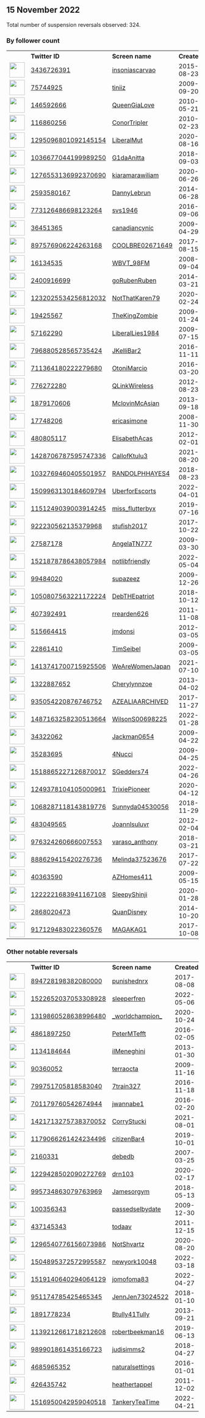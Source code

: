 
## 15 November 2022
Total number of suspension reversals observed: 324.

### By follower count
<table><tr><th></th><th align="left">Twitter ID</th><th align="left">Screen name</th>
<th align="left">Created</th><th align="left">Status</th><th align="left">Suspended</th><th align="left">Followers</th>
<tr><td><a href="https://pbs.twimg.com/profile_images/1342060632636579840/3flMMsXQ_normal.jpg"><img src="https://pbs.twimg.com/profile_images/1342060632636579840/3flMMsXQ_normal.jpg" width="40px" height="40px" align="center"/></a></td><td><a href="https://twitter.com/intent/user?user_id=3436726391">3436726391</a></td><td><a href="https://twitter.com/insoniascarvao">insoniascarvao</a></td><td>2015-08-23</td><td align="center"></td><td></td><td>135548</td></tr>
<tr><td><a href="https://pbs.twimg.com/profile_images/1611257954476621824/fjyJGWV7_normal.jpg"><img src="https://pbs.twimg.com/profile_images/1611257954476621824/fjyJGWV7_normal.jpg" width="40px" height="40px" align="center"/></a></td><td><a href="https://twitter.com/intent/user?user_id=75744925">75744925</a></td><td><a href="https://twitter.com/tiniiz">tiniiz</a></td><td>2009-09-20</td><td align="center"></td><td>2022-11-11</td><td>119125</td></tr>
<tr><td><a href="https://pbs.twimg.com/profile_images/1594186329805537281/B1k198Sl_normal.jpg"><img src="https://pbs.twimg.com/profile_images/1594186329805537281/B1k198Sl_normal.jpg" width="40px" height="40px" align="center"/></a></td><td><a href="https://twitter.com/intent/user?user_id=146592666">146592666</a></td><td><a href="https://twitter.com/QueenGiaLove">QueenGiaLove</a></td><td>2010-05-21</td><td align="center"></td><td>2022-06-05</td><td>23522</td></tr>
<tr><td><a href="https://pbs.twimg.com/profile_images/1618830880461520899/IrGXqBSI_normal.jpg"><img src="https://pbs.twimg.com/profile_images/1618830880461520899/IrGXqBSI_normal.jpg" width="40px" height="40px" align="center"/></a></td><td><a href="https://twitter.com/intent/user?user_id=116860256">116860256</a></td><td><a href="https://twitter.com/ConorTripler">ConorTripler</a></td><td>2010-02-23</td><td align="center"></td><td></td><td>22848</td></tr>
<tr><td><a href="https://pbs.twimg.com/profile_images/1637145654844596224/G1auyF4W_normal.jpg"><img src="https://pbs.twimg.com/profile_images/1637145654844596224/G1auyF4W_normal.jpg" width="40px" height="40px" align="center"/></a></td><td><a href="https://twitter.com/intent/user?user_id=1295096801092145154">1295096801092145154</a></td><td><a href="https://twitter.com/LiberalMut">LiberalMut</a></td><td>2020-08-16</td><td align="center"></td><td>2022-10-28</td><td>20704</td></tr>
<tr><td><a href="https://pbs.twimg.com/profile_images/1634231492418125830/ocjFPdUr_normal.jpg"><img src="https://pbs.twimg.com/profile_images/1634231492418125830/ocjFPdUr_normal.jpg" width="40px" height="40px" align="center"/></a></td><td><a href="https://twitter.com/intent/user?user_id=1036677044199989250">1036677044199989250</a></td><td><a href="https://twitter.com/G1daAnitta">G1daAnitta</a></td><td>2018-09-03</td><td align="center"></td><td></td><td>14034</td></tr>
<tr><td><a href="https://pbs.twimg.com/profile_images/1357465307271606278/MnXjgtke_normal.jpg"><img src="https://pbs.twimg.com/profile_images/1357465307271606278/MnXjgtke_normal.jpg" width="40px" height="40px" align="center"/></a></td><td><a href="https://twitter.com/intent/user?user_id=1276553136992370690">1276553136992370690</a></td><td><a href="https://twitter.com/kiaramarawiliam">kiaramarawiliam</a></td><td>2020-06-26</td><td align="center">🚫</td><td>2022-10-29</td><td>13976</td></tr>
<tr><td><a href="https://pbs.twimg.com/profile_images/789590503415226368/Dx8wCmL__normal.jpg"><img src="https://pbs.twimg.com/profile_images/789590503415226368/Dx8wCmL__normal.jpg" width="40px" height="40px" align="center"/></a></td><td><a href="https://twitter.com/intent/user?user_id=2593580167">2593580167</a></td><td><a href="https://twitter.com/DannyLebrun">DannyLebrun</a></td><td>2014-06-28</td><td align="center"></td><td></td><td>13403</td></tr>
<tr><td><a href="https://pbs.twimg.com/profile_images/1573707852111400961/0ujYGxn7_normal.jpg"><img src="https://pbs.twimg.com/profile_images/1573707852111400961/0ujYGxn7_normal.jpg" width="40px" height="40px" align="center"/></a></td><td><a href="https://twitter.com/intent/user?user_id=773126486698123264">773126486698123264</a></td><td><a href="https://twitter.com/svs1946">svs1946</a></td><td>2016-09-06</td><td align="center"></td><td>2022-10-02</td><td>11583</td></tr>
<tr><td><a href="https://pbs.twimg.com/profile_images/1616103606234619906/GFgowqoY_normal.jpg"><img src="https://pbs.twimg.com/profile_images/1616103606234619906/GFgowqoY_normal.jpg" width="40px" height="40px" align="center"/></a></td><td><a href="https://twitter.com/intent/user?user_id=36451365">36451365</a></td><td><a href="https://twitter.com/canadiancynic">canadiancynic</a></td><td>2009-04-29</td><td align="center"></td><td></td><td>11390</td></tr>
<tr><td><a href="https://pbs.twimg.com/profile_images/904086904597032961/Z2dFSAJC_normal.jpg"><img src="https://pbs.twimg.com/profile_images/904086904597032961/Z2dFSAJC_normal.jpg" width="40px" height="40px" align="center"/></a></td><td><a href="https://twitter.com/intent/user?user_id=897576906224263168">897576906224263168</a></td><td><a href="https://twitter.com/COOLBRE02671649">COOLBRE02671649</a></td><td>2017-08-15</td><td align="center"></td><td>2022-09-16</td><td>9937</td></tr>
<tr><td><a href="https://pbs.twimg.com/profile_images/1613924120399314945/5G1qJWKI_normal.jpg"><img src="https://pbs.twimg.com/profile_images/1613924120399314945/5G1qJWKI_normal.jpg" width="40px" height="40px" align="center"/></a></td><td><a href="https://twitter.com/intent/user?user_id=16134535">16134535</a></td><td><a href="https://twitter.com/WBVT_98FM">WBVT_98FM</a></td><td>2008-09-04</td><td align="center"></td><td></td><td>8238</td></tr>
<tr><td><a href="https://pbs.twimg.com/profile_images/1612282068146454529/IPVswTOS_normal.jpg"><img src="https://pbs.twimg.com/profile_images/1612282068146454529/IPVswTOS_normal.jpg" width="40px" height="40px" align="center"/></a></td><td><a href="https://twitter.com/intent/user?user_id=2400916699">2400916699</a></td><td><a href="https://twitter.com/goRubenRuben">goRubenRuben</a></td><td>2014-03-21</td><td align="center"></td><td>2022-09-29</td><td>8206</td></tr>
<tr><td><a href="https://pbs.twimg.com/profile_images/1347538844946726912/Tav1V9Rc_normal.jpg"><img src="https://pbs.twimg.com/profile_images/1347538844946726912/Tav1V9Rc_normal.jpg" width="40px" height="40px" align="center"/></a></td><td><a href="https://twitter.com/intent/user?user_id=1232025534256812032">1232025534256812032</a></td><td><a href="https://twitter.com/NotThatKaren79">NotThatKaren79</a></td><td>2020-02-24</td><td align="center"></td><td>2022-10-29</td><td>7602</td></tr>
<tr><td><a href="https://pbs.twimg.com/profile_images/1612632405608730626/7DRh5yKw_normal.jpg"><img src="https://pbs.twimg.com/profile_images/1612632405608730626/7DRh5yKw_normal.jpg" width="40px" height="40px" align="center"/></a></td><td><a href="https://twitter.com/intent/user?user_id=19425567">19425567</a></td><td><a href="https://twitter.com/TheKingZombie">TheKingZombie</a></td><td>2009-01-24</td><td align="center"></td><td></td><td>7371</td></tr>
<tr><td><a href="https://pbs.twimg.com/profile_images/1271123082787328003/NhcS6LNY_normal.jpg"><img src="https://pbs.twimg.com/profile_images/1271123082787328003/NhcS6LNY_normal.jpg" width="40px" height="40px" align="center"/></a></td><td><a href="https://twitter.com/intent/user?user_id=57162290">57162290</a></td><td><a href="https://twitter.com/LiberalLies1984">LiberalLies1984</a></td><td>2009-07-15</td><td align="center"></td><td></td><td>6071</td></tr>
<tr><td><a href="https://pbs.twimg.com/profile_images/1618695965539442696/xAHT9lmN_normal.jpg"><img src="https://pbs.twimg.com/profile_images/1618695965539442696/xAHT9lmN_normal.jpg" width="40px" height="40px" align="center"/></a></td><td><a href="https://twitter.com/intent/user?user_id=796880528565735424">796880528565735424</a></td><td><a href="https://twitter.com/JKelliBar2">JKelliBar2</a></td><td>2016-11-11</td><td align="center"></td><td>2022-10-29</td><td>5377</td></tr>
<tr><td><a href="https://pbs.twimg.com/profile_images/1434185732600573955/7vzZl_ze_normal.jpg"><img src="https://pbs.twimg.com/profile_images/1434185732600573955/7vzZl_ze_normal.jpg" width="40px" height="40px" align="center"/></a></td><td><a href="https://twitter.com/intent/user?user_id=711364180222279680">711364180222279680</a></td><td><a href="https://twitter.com/OtoniMarcio">OtoniMarcio</a></td><td>2016-03-20</td><td align="center">👋</td><td>2022-09-10</td><td>4747</td></tr>
<tr><td><a href="https://pbs.twimg.com/profile_images/1220374002155368454/yiGe2cBP_normal.jpg"><img src="https://pbs.twimg.com/profile_images/1220374002155368454/yiGe2cBP_normal.jpg" width="40px" height="40px" align="center"/></a></td><td><a href="https://twitter.com/intent/user?user_id=776272280">776272280</a></td><td><a href="https://twitter.com/QLinkWireless">QLinkWireless</a></td><td>2012-08-23</td><td align="center"></td><td>2022-10-01</td><td>4305</td></tr>
<tr><td><a href="https://pbs.twimg.com/profile_images/927026801314074624/w66qE8EL_normal.jpg"><img src="https://pbs.twimg.com/profile_images/927026801314074624/w66qE8EL_normal.jpg" width="40px" height="40px" align="center"/></a></td><td><a href="https://twitter.com/intent/user?user_id=1879170606">1879170606</a></td><td><a href="https://twitter.com/MclovinMcAsian">MclovinMcAsian</a></td><td>2013-09-18</td><td align="center"></td><td>2022-10-29</td><td>4136</td></tr>
<tr><td><a href="https://pbs.twimg.com/profile_images/1617226070784380928/UYEY8OAp_normal.jpg"><img src="https://pbs.twimg.com/profile_images/1617226070784380928/UYEY8OAp_normal.jpg" width="40px" height="40px" align="center"/></a></td><td><a href="https://twitter.com/intent/user?user_id=17748206">17748206</a></td><td><a href="https://twitter.com/ericasimone">ericasimone</a></td><td>2008-11-30</td><td align="center"></td><td>2022-11-02</td><td>3618</td></tr>
<tr><td><a href="https://pbs.twimg.com/profile_images/1874568079/image_normal.jpg"><img src="https://pbs.twimg.com/profile_images/1874568079/image_normal.jpg" width="40px" height="40px" align="center"/></a></td><td><a href="https://twitter.com/intent/user?user_id=480805117">480805117</a></td><td><a href="https://twitter.com/ElisabethAcas">ElisabethAcas</a></td><td>2012-02-01</td><td align="center"></td><td>2022-08-07</td><td>3531</td></tr>
<tr><td><a href="https://pbs.twimg.com/profile_images/1431768833388384262/ZCDqMzqC_normal.jpg"><img src="https://pbs.twimg.com/profile_images/1431768833388384262/ZCDqMzqC_normal.jpg" width="40px" height="40px" align="center"/></a></td><td><a href="https://twitter.com/intent/user?user_id=1428706787595747336">1428706787595747336</a></td><td><a href="https://twitter.com/CallofKtulu3">CallofKtulu3</a></td><td>2021-08-20</td><td align="center"></td><td>2022-10-29</td><td>3117</td></tr>
<tr><td><a href="https://pbs.twimg.com/profile_images/1295036091150618626/MSt31noi_normal.jpg"><img src="https://pbs.twimg.com/profile_images/1295036091150618626/MSt31noi_normal.jpg" width="40px" height="40px" align="center"/></a></td><td><a href="https://twitter.com/intent/user?user_id=1032769460405501957">1032769460405501957</a></td><td><a href="https://twitter.com/RANDOLPHHAYES4">RANDOLPHHAYES4</a></td><td>2018-08-23</td><td align="center"></td><td>2022-10-29</td><td>2958</td></tr>
<tr><td><a href="https://pbs.twimg.com/profile_images/1592231965545168899/XO12F3rI_normal.jpg"><img src="https://pbs.twimg.com/profile_images/1592231965545168899/XO12F3rI_normal.jpg" width="40px" height="40px" align="center"/></a></td><td><a href="https://twitter.com/intent/user?user_id=1509963130184609794">1509963130184609794</a></td><td><a href="https://twitter.com/UberforEscorts">UberforEscorts</a></td><td>2022-04-01</td><td align="center"></td><td>2022-11-07</td><td>2941</td></tr>
<tr><td><a href="https://pbs.twimg.com/profile_images/1635060007845740545/Z2WEGeiz_normal.jpg"><img src="https://pbs.twimg.com/profile_images/1635060007845740545/Z2WEGeiz_normal.jpg" width="40px" height="40px" align="center"/></a></td><td><a href="https://twitter.com/intent/user?user_id=1151249039003914245">1151249039003914245</a></td><td><a href="https://twitter.com/miss_flutterbyx">miss_flutterbyx</a></td><td>2019-07-16</td><td align="center"></td><td>2022-10-19</td><td>2861</td></tr>
<tr><td><a href="https://pbs.twimg.com/profile_images/922248057122643970/8mUlF1LA_normal.jpg"><img src="https://pbs.twimg.com/profile_images/922248057122643970/8mUlF1LA_normal.jpg" width="40px" height="40px" align="center"/></a></td><td><a href="https://twitter.com/intent/user?user_id=922230562135379968">922230562135379968</a></td><td><a href="https://twitter.com/stufish2017">stufish2017</a></td><td>2017-10-22</td><td align="center"></td><td>2022-10-29</td><td>2846</td></tr>
<tr><td><a href="https://pbs.twimg.com/profile_images/1198107091057156096/SusK4Gjy_normal.jpg"><img src="https://pbs.twimg.com/profile_images/1198107091057156096/SusK4Gjy_normal.jpg" width="40px" height="40px" align="center"/></a></td><td><a href="https://twitter.com/intent/user?user_id=27587178">27587178</a></td><td><a href="https://twitter.com/AngelaTN777">AngelaTN777</a></td><td>2009-03-30</td><td align="center"></td><td>2022-10-29</td><td>2758</td></tr>
<tr><td><a href="https://pbs.twimg.com/profile_images/1521879008090234883/Ai7zRup4_normal.jpg"><img src="https://pbs.twimg.com/profile_images/1521879008090234883/Ai7zRup4_normal.jpg" width="40px" height="40px" align="center"/></a></td><td><a href="https://twitter.com/intent/user?user_id=1521878786438057984">1521878786438057984</a></td><td><a href="https://twitter.com/notlibfriendly">notlibfriendly</a></td><td>2022-05-04</td><td align="center"></td><td>2022-10-20</td><td>2749</td></tr>
<tr><td><a href="https://pbs.twimg.com/profile_images/1610991968359702530/QOPndGe7_normal.jpg"><img src="https://pbs.twimg.com/profile_images/1610991968359702530/QOPndGe7_normal.jpg" width="40px" height="40px" align="center"/></a></td><td><a href="https://twitter.com/intent/user?user_id=99484020">99484020</a></td><td><a href="https://twitter.com/supazeez">supazeez</a></td><td>2009-12-26</td><td align="center"></td><td></td><td>2659</td></tr>
<tr><td><a href="https://pbs.twimg.com/profile_images/1284580551530250242/dzeAFjsx_normal.jpg"><img src="https://pbs.twimg.com/profile_images/1284580551530250242/dzeAFjsx_normal.jpg" width="40px" height="40px" align="center"/></a></td><td><a href="https://twitter.com/intent/user?user_id=1050807563221172224">1050807563221172224</a></td><td><a href="https://twitter.com/DebTHEpatriot">DebTHEpatriot</a></td><td>2018-10-12</td><td align="center"></td><td>2022-10-29</td><td>2593</td></tr>
<tr><td><a href="https://pbs.twimg.com/profile_images/1472960638787854341/LmqW2MMp_normal.jpg"><img src="https://pbs.twimg.com/profile_images/1472960638787854341/LmqW2MMp_normal.jpg" width="40px" height="40px" align="center"/></a></td><td><a href="https://twitter.com/intent/user?user_id=407392491">407392491</a></td><td><a href="https://twitter.com/rrearden626">rrearden626</a></td><td>2011-11-08</td><td align="center"></td><td>2022-10-28</td><td>2580</td></tr>
<tr><td><a href="https://pbs.twimg.com/profile_images/941485665627275264/GkpONvRf_normal.jpg"><img src="https://pbs.twimg.com/profile_images/941485665627275264/GkpONvRf_normal.jpg" width="40px" height="40px" align="center"/></a></td><td><a href="https://twitter.com/intent/user?user_id=515664415">515664415</a></td><td><a href="https://twitter.com/jmdonsi">jmdonsi</a></td><td>2012-03-05</td><td align="center"></td><td></td><td>2487</td></tr>
<tr><td><a href="https://pbs.twimg.com/profile_images/2785316200/a09064e24690ed139a0f7501ecdd04bb_normal.png"><img src="https://pbs.twimg.com/profile_images/2785316200/a09064e24690ed139a0f7501ecdd04bb_normal.png" width="40px" height="40px" align="center"/></a></td><td><a href="https://twitter.com/intent/user?user_id=22861410">22861410</a></td><td><a href="https://twitter.com/TimSeibel">TimSeibel</a></td><td>2009-03-05</td><td align="center"></td><td></td><td>2413</td></tr>
<tr><td><a href="https://pbs.twimg.com/profile_images/1502376951549693953/2RjEfHLD_normal.jpg"><img src="https://pbs.twimg.com/profile_images/1502376951549693953/2RjEfHLD_normal.jpg" width="40px" height="40px" align="center"/></a></td><td><a href="https://twitter.com/intent/user?user_id=1413741700715925506">1413741700715925506</a></td><td><a href="https://twitter.com/WeAreWomenJapan">WeAreWomenJapan</a></td><td>2021-07-10</td><td align="center"></td><td>2022-11-07</td><td>2408</td></tr>
<tr><td><a href="https://pbs.twimg.com/profile_images/1243624603102167040/NWoxPVyA_normal.jpg"><img src="https://pbs.twimg.com/profile_images/1243624603102167040/NWoxPVyA_normal.jpg" width="40px" height="40px" align="center"/></a></td><td><a href="https://twitter.com/intent/user?user_id=1322887652">1322887652</a></td><td><a href="https://twitter.com/Cherylynnzoe">Cherylynnzoe</a></td><td>2013-04-02</td><td align="center"></td><td>2022-10-29</td><td>2405</td></tr>
<tr><td><a href="https://pbs.twimg.com/profile_images/1609758738256220160/DC-VpKir_normal.jpg"><img src="https://pbs.twimg.com/profile_images/1609758738256220160/DC-VpKir_normal.jpg" width="40px" height="40px" align="center"/></a></td><td><a href="https://twitter.com/intent/user?user_id=935054220876746752">935054220876746752</a></td><td><a href="https://twitter.com/AZEALIAARCHIVED">AZEALIAARCHIVED</a></td><td>2017-11-27</td><td align="center"></td><td></td><td>2399</td></tr>
<tr><td><a href="https://pbs.twimg.com/profile_images/1618354401520795650/2XA1Xpjz_normal.jpg"><img src="https://pbs.twimg.com/profile_images/1618354401520795650/2XA1Xpjz_normal.jpg" width="40px" height="40px" align="center"/></a></td><td><a href="https://twitter.com/intent/user?user_id=1487163258230513664">1487163258230513664</a></td><td><a href="https://twitter.com/WilsonS00698225">WilsonS00698225</a></td><td>2022-01-28</td><td align="center"></td><td>2022-09-08</td><td>2396</td></tr>
<tr><td><a href="https://pbs.twimg.com/profile_images/982567128443375616/1vjCAVmI_normal.jpg"><img src="https://pbs.twimg.com/profile_images/982567128443375616/1vjCAVmI_normal.jpg" width="40px" height="40px" align="center"/></a></td><td><a href="https://twitter.com/intent/user?user_id=34322062">34322062</a></td><td><a href="https://twitter.com/Jackman0654">Jackman0654</a></td><td>2009-04-22</td><td align="center"></td><td>2022-10-29</td><td>2378</td></tr>
<tr><td><a href="https://pbs.twimg.com/profile_images/1552470580833751045/u_fXDAcx_normal.jpg"><img src="https://pbs.twimg.com/profile_images/1552470580833751045/u_fXDAcx_normal.jpg" width="40px" height="40px" align="center"/></a></td><td><a href="https://twitter.com/intent/user?user_id=35283695">35283695</a></td><td><a href="https://twitter.com/4Nucci">4Nucci</a></td><td>2009-04-25</td><td align="center">🔒</td><td></td><td>2277</td></tr>
<tr><td><a href="https://abs.twimg.com/sticky/default_profile_images/default_profile_normal.png"><img src="https://abs.twimg.com/sticky/default_profile_images/default_profile_normal.png" width="40px" height="40px" align="center"/></a></td><td><a href="https://twitter.com/intent/user?user_id=1518865227126870017">1518865227126870017</a></td><td><a href="https://twitter.com/SGedders74">SGedders74</a></td><td>2022-04-26</td><td align="center"></td><td>2022-08-24</td><td>2237</td></tr>
<tr><td><a href="https://pbs.twimg.com/profile_images/1306997905757073408/b7C8JJx8_normal.jpg"><img src="https://pbs.twimg.com/profile_images/1306997905757073408/b7C8JJx8_normal.jpg" width="40px" height="40px" align="center"/></a></td><td><a href="https://twitter.com/intent/user?user_id=1249378104105000961">1249378104105000961</a></td><td><a href="https://twitter.com/TrixiePioneer">TrixiePioneer</a></td><td>2020-04-12</td><td align="center"></td><td>2022-10-29</td><td>2220</td></tr>
<tr><td><a href="https://pbs.twimg.com/profile_images/1115082150448128005/q-HsuS8E_normal.jpg"><img src="https://pbs.twimg.com/profile_images/1115082150448128005/q-HsuS8E_normal.jpg" width="40px" height="40px" align="center"/></a></td><td><a href="https://twitter.com/intent/user?user_id=1068287118143819776">1068287118143819776</a></td><td><a href="https://twitter.com/Sunnyda04530056">Sunnyda04530056</a></td><td>2018-11-29</td><td align="center"></td><td>2022-10-29</td><td>2176</td></tr>
<tr><td><a href="https://pbs.twimg.com/profile_images/378800000467269360/8882cb01016a54cf20b1ec2dafc46739_normal.jpeg"><img src="https://pbs.twimg.com/profile_images/378800000467269360/8882cb01016a54cf20b1ec2dafc46739_normal.jpeg" width="40px" height="40px" align="center"/></a></td><td><a href="https://twitter.com/intent/user?user_id=483049565">483049565</a></td><td><a href="https://twitter.com/Joannlsuluvr">Joannlsuluvr</a></td><td>2012-02-04</td><td align="center"></td><td>2022-10-28</td><td>2141</td></tr>
<tr><td><a href="https://pbs.twimg.com/profile_images/1235979348949245952/NuVv3GB4_normal.jpg"><img src="https://pbs.twimg.com/profile_images/1235979348949245952/NuVv3GB4_normal.jpg" width="40px" height="40px" align="center"/></a></td><td><a href="https://twitter.com/intent/user?user_id=976324260666007553">976324260666007553</a></td><td><a href="https://twitter.com/varaso_anthony">varaso_anthony</a></td><td>2018-03-21</td><td align="center"></td><td>2022-10-29</td><td>2141</td></tr>
<tr><td><a href="https://pbs.twimg.com/profile_images/1441656878472196100/bbp3DI9I_normal.jpg"><img src="https://pbs.twimg.com/profile_images/1441656878472196100/bbp3DI9I_normal.jpg" width="40px" height="40px" align="center"/></a></td><td><a href="https://twitter.com/intent/user?user_id=888629415420276736">888629415420276736</a></td><td><a href="https://twitter.com/Melinda37523676">Melinda37523676</a></td><td>2017-07-22</td><td align="center"></td><td>2022-10-29</td><td>2137</td></tr>
<tr><td><a href="https://pbs.twimg.com/profile_images/1595619566121586691/0u5TlPbo_normal.jpg"><img src="https://pbs.twimg.com/profile_images/1595619566121586691/0u5TlPbo_normal.jpg" width="40px" height="40px" align="center"/></a></td><td><a href="https://twitter.com/intent/user?user_id=40363590">40363590</a></td><td><a href="https://twitter.com/AZHomes411">AZHomes411</a></td><td>2009-05-15</td><td align="center"></td><td></td><td>2105</td></tr>
<tr><td><a href="https://pbs.twimg.com/profile_images/1377795138932596739/OmkpS8et_normal.jpg"><img src="https://pbs.twimg.com/profile_images/1377795138932596739/OmkpS8et_normal.jpg" width="40px" height="40px" align="center"/></a></td><td><a href="https://twitter.com/intent/user?user_id=1222221683941167108">1222221683941167108</a></td><td><a href="https://twitter.com/SleepyShinji">SleepyShinji</a></td><td>2020-01-28</td><td align="center"></td><td></td><td>2057</td></tr>
<tr><td><a href="https://pbs.twimg.com/profile_images/1360315633691332608/WTfA-U7P_normal.jpg"><img src="https://pbs.twimg.com/profile_images/1360315633691332608/WTfA-U7P_normal.jpg" width="40px" height="40px" align="center"/></a></td><td><a href="https://twitter.com/intent/user?user_id=2868020473">2868020473</a></td><td><a href="https://twitter.com/QuanDisney">QuanDisney</a></td><td>2014-10-20</td><td align="center"></td><td></td><td>2008</td></tr>
<tr><td><a href="https://pbs.twimg.com/profile_images/917237928786407424/su_e-5DW_normal.jpg"><img src="https://pbs.twimg.com/profile_images/917237928786407424/su_e-5DW_normal.jpg" width="40px" height="40px" align="center"/></a></td><td><a href="https://twitter.com/intent/user?user_id=917129483022360576">917129483022360576</a></td><td><a href="https://twitter.com/MAGAKAG1">MAGAKAG1</a></td><td>2017-10-08</td><td align="center"></td><td></td><td>1997</td></tr>
</table>

### Other notable reversals
<table><tr><th></th><th align="left">Twitter ID</th><th align="left">Screen name</th>
<th align="left">Created</th><th align="left">Status</th><th align="left">Suspended</th><th align="left">Followers</th>
<tr><td><a href="https://pbs.twimg.com/profile_images/1615015085998587911/h0Ivg7Fa_normal.jpg"><img src="https://pbs.twimg.com/profile_images/1615015085998587911/h0Ivg7Fa_normal.jpg" width="40px" height="40px" align="center"/></a></td><td><a href="https://twitter.com/intent/user?user_id=894728198382080000">894728198382080000</a></td><td><a href="https://twitter.com/punishednrx">punishednrx</a></td><td>2017-08-08</td><td align="center"></td><td>2022-11-02</td><td>1213</td></tr>
<tr><td><a href="https://pbs.twimg.com/profile_images/1609917596609945603/GTuVCP4o_normal.jpg"><img src="https://pbs.twimg.com/profile_images/1609917596609945603/GTuVCP4o_normal.jpg" width="40px" height="40px" align="center"/></a></td><td><a href="https://twitter.com/intent/user?user_id=1522652037053308928">1522652037053308928</a></td><td><a href="https://twitter.com/sleeperfren">sleeperfren</a></td><td>2022-05-06</td><td align="center"></td><td>2022-10-03</td><td>115</td></tr>
<tr><td><a href="https://pbs.twimg.com/profile_images/1434302322251862018/IR27Ebq7_normal.jpg"><img src="https://pbs.twimg.com/profile_images/1434302322251862018/IR27Ebq7_normal.jpg" width="40px" height="40px" align="center"/></a></td><td><a href="https://twitter.com/intent/user?user_id=1319860528638996480">1319860528638996480</a></td><td><a href="https://twitter.com/_worldchampion_">_worldchampion_</a></td><td>2020-10-24</td><td align="center"></td><td>2022-10-29</td><td>469</td></tr>
<tr><td><a href="https://pbs.twimg.com/profile_images/1598763855206809606/X2gnOcSj_normal.jpg"><img src="https://pbs.twimg.com/profile_images/1598763855206809606/X2gnOcSj_normal.jpg" width="40px" height="40px" align="center"/></a></td><td><a href="https://twitter.com/intent/user?user_id=4861897250">4861897250</a></td><td><a href="https://twitter.com/PeterMTefft">PeterMTefft</a></td><td>2016-02-05</td><td align="center">🚫</td><td></td><td>1846</td></tr>
<tr><td><a href="https://pbs.twimg.com/profile_images/3183985070/4cd96bf56ef3f0ff4ce5670e98d22ef8_normal.jpeg"><img src="https://pbs.twimg.com/profile_images/3183985070/4cd96bf56ef3f0ff4ce5670e98d22ef8_normal.jpeg" width="40px" height="40px" align="center"/></a></td><td><a href="https://twitter.com/intent/user?user_id=1134184644">1134184644</a></td><td><a href="https://twitter.com/ilMeneghini">ilMeneghini</a></td><td>2013-01-30</td><td align="center"></td><td>2022-07-07</td><td>168</td></tr>
<tr><td><a href="https://pbs.twimg.com/profile_images/1520294454648782848/NJ8Kc2Zb_normal.jpg"><img src="https://pbs.twimg.com/profile_images/1520294454648782848/NJ8Kc2Zb_normal.jpg" width="40px" height="40px" align="center"/></a></td><td><a href="https://twitter.com/intent/user?user_id=90360052">90360052</a></td><td><a href="https://twitter.com/terraocta">terraocta</a></td><td>2009-11-16</td><td align="center"></td><td>2022-11-08</td><td>660</td></tr>
<tr><td><a href="https://pbs.twimg.com/profile_images/1614805224341782528/qtOwFC1B_normal.jpg"><img src="https://pbs.twimg.com/profile_images/1614805224341782528/qtOwFC1B_normal.jpg" width="40px" height="40px" align="center"/></a></td><td><a href="https://twitter.com/intent/user?user_id=799751705818583040">799751705818583040</a></td><td><a href="https://twitter.com/7train327">7train327</a></td><td>2016-11-18</td><td align="center"></td><td></td><td>1097</td></tr>
<tr><td><a href="https://pbs.twimg.com/profile_images/1327516012187693057/xsFR-EyC_normal.jpg"><img src="https://pbs.twimg.com/profile_images/1327516012187693057/xsFR-EyC_normal.jpg" width="40px" height="40px" align="center"/></a></td><td><a href="https://twitter.com/intent/user?user_id=701179760542674944">701179760542674944</a></td><td><a href="https://twitter.com/jwannabe1">jwannabe1</a></td><td>2016-02-20</td><td align="center">🔒</td><td>2022-10-29</td><td>901</td></tr>
<tr><td><a href="https://pbs.twimg.com/profile_images/1610120965769539586/EiwzPbC2_normal.jpg"><img src="https://pbs.twimg.com/profile_images/1610120965769539586/EiwzPbC2_normal.jpg" width="40px" height="40px" align="center"/></a></td><td><a href="https://twitter.com/intent/user?user_id=1421713275738370052">1421713275738370052</a></td><td><a href="https://twitter.com/CorryStucki">CorryStucki</a></td><td>2021-08-01</td><td align="center">🚫</td><td>2022-10-29</td><td>903</td></tr>
<tr><td><a href="https://pbs.twimg.com/profile_images/1616147983996780544/Xe6Kr47z_normal.jpg"><img src="https://pbs.twimg.com/profile_images/1616147983996780544/Xe6Kr47z_normal.jpg" width="40px" height="40px" align="center"/></a></td><td><a href="https://twitter.com/intent/user?user_id=1179066261424234496">1179066261424234496</a></td><td><a href="https://twitter.com/citizenBar4">citizenBar4</a></td><td>2019-10-01</td><td align="center"></td><td>2022-04-28</td><td>1839</td></tr>
<tr><td><a href="https://pbs.twimg.com/profile_images/907800516557598720/Ulo58Ezs_normal.png"><img src="https://pbs.twimg.com/profile_images/907800516557598720/Ulo58Ezs_normal.png" width="40px" height="40px" align="center"/></a></td><td><a href="https://twitter.com/intent/user?user_id=2160331">2160331</a></td><td><a href="https://twitter.com/debedb">debedb</a></td><td>2007-03-25</td><td align="center"></td><td>2022-03-30</td><td>601</td></tr>
<tr><td><a href="https://pbs.twimg.com/profile_images/1229428919402553344/gBiQF1Z__normal.jpg"><img src="https://pbs.twimg.com/profile_images/1229428919402553344/gBiQF1Z__normal.jpg" width="40px" height="40px" align="center"/></a></td><td><a href="https://twitter.com/intent/user?user_id=1229428502090272769">1229428502090272769</a></td><td><a href="https://twitter.com/drn103">drn103</a></td><td>2020-02-17</td><td align="center"></td><td>2022-10-26</td><td>459</td></tr>
<tr><td><a href="https://pbs.twimg.com/profile_images/1546173023866294274/kcckRI_P_normal.jpg"><img src="https://pbs.twimg.com/profile_images/1546173023866294274/kcckRI_P_normal.jpg" width="40px" height="40px" align="center"/></a></td><td><a href="https://twitter.com/intent/user?user_id=995734863079763969">995734863079763969</a></td><td><a href="https://twitter.com/Jamesorgym">Jamesorgym</a></td><td>2018-05-13</td><td align="center"></td><td>2022-10-29</td><td>1578</td></tr>
<tr><td><a href="https://pbs.twimg.com/profile_images/1282531209462059009/lph5UtVC_normal.jpg"><img src="https://pbs.twimg.com/profile_images/1282531209462059009/lph5UtVC_normal.jpg" width="40px" height="40px" align="center"/></a></td><td><a href="https://twitter.com/intent/user?user_id=100356343">100356343</a></td><td><a href="https://twitter.com/passedselbydate">passedselbydate</a></td><td>2009-12-30</td><td align="center"></td><td>2022-10-29</td><td>465</td></tr>
<tr><td><a href="https://pbs.twimg.com/profile_images/1616914798759010304/mGtpCEIJ_normal.jpg"><img src="https://pbs.twimg.com/profile_images/1616914798759010304/mGtpCEIJ_normal.jpg" width="40px" height="40px" align="center"/></a></td><td><a href="https://twitter.com/intent/user?user_id=437145343">437145343</a></td><td><a href="https://twitter.com/todaav">todaav</a></td><td>2011-12-15</td><td align="center"></td><td></td><td>1005</td></tr>
<tr><td><a href="https://pbs.twimg.com/profile_images/1593740767717195776/3XMXhMcJ_normal.jpg"><img src="https://pbs.twimg.com/profile_images/1593740767717195776/3XMXhMcJ_normal.jpg" width="40px" height="40px" align="center"/></a></td><td><a href="https://twitter.com/intent/user?user_id=1296540776156073986">1296540776156073986</a></td><td><a href="https://twitter.com/NotShvartz">NotShvartz</a></td><td>2020-08-20</td><td align="center">🚫</td><td>2022-10-29</td><td>184</td></tr>
<tr><td><a href="https://pbs.twimg.com/profile_images/1511437387414441987/_Qq8YBaB_normal.jpg"><img src="https://pbs.twimg.com/profile_images/1511437387414441987/_Qq8YBaB_normal.jpg" width="40px" height="40px" align="center"/></a></td><td><a href="https://twitter.com/intent/user?user_id=1504895372572995587">1504895372572995587</a></td><td><a href="https://twitter.com/newyork10048">newyork10048</a></td><td>2022-03-18</td><td align="center"></td><td>2022-10-28</td><td>343</td></tr>
<tr><td><a href="https://pbs.twimg.com/profile_images/1519141035812835328/6RiM3RBA_normal.jpg"><img src="https://pbs.twimg.com/profile_images/1519141035812835328/6RiM3RBA_normal.jpg" width="40px" height="40px" align="center"/></a></td><td><a href="https://twitter.com/intent/user?user_id=1519140640294064129">1519140640294064129</a></td><td><a href="https://twitter.com/jomofoma83">jomofoma83</a></td><td>2022-04-27</td><td align="center"></td><td>2022-10-19</td><td>100</td></tr>
<tr><td><a href="https://pbs.twimg.com/profile_images/1156473659369971712/TSvGtEOd_normal.jpg"><img src="https://pbs.twimg.com/profile_images/1156473659369971712/TSvGtEOd_normal.jpg" width="40px" height="40px" align="center"/></a></td><td><a href="https://twitter.com/intent/user?user_id=951174785425465345">951174785425465345</a></td><td><a href="https://twitter.com/JennJen73024522">JennJen73024522</a></td><td>2018-01-10</td><td align="center"></td><td>2022-10-29</td><td>1102</td></tr>
<tr><td><a href="https://pbs.twimg.com/profile_images/1122529182439878658/wkdLENBU_normal.jpg"><img src="https://pbs.twimg.com/profile_images/1122529182439878658/wkdLENBU_normal.jpg" width="40px" height="40px" align="center"/></a></td><td><a href="https://twitter.com/intent/user?user_id=1891778234">1891778234</a></td><td><a href="https://twitter.com/Btully41Tully">Btully41Tully</a></td><td>2013-09-21</td><td align="center"></td><td></td><td>1964</td></tr>
<tr><td><a href="https://pbs.twimg.com/profile_images/1241720272358707200/Emc2xWFC_normal.jpg"><img src="https://pbs.twimg.com/profile_images/1241720272358707200/Emc2xWFC_normal.jpg" width="40px" height="40px" align="center"/></a></td><td><a href="https://twitter.com/intent/user?user_id=1139212661718212608">1139212661718212608</a></td><td><a href="https://twitter.com/robertbeekman16">robertbeekman16</a></td><td>2019-06-13</td><td align="center"></td><td>2022-07-07</td><td>198</td></tr>
<tr><td><a href="https://pbs.twimg.com/profile_images/1365056030061842450/-8Z8Xyqc_normal.jpg"><img src="https://pbs.twimg.com/profile_images/1365056030061842450/-8Z8Xyqc_normal.jpg" width="40px" height="40px" align="center"/></a></td><td><a href="https://twitter.com/intent/user?user_id=989901861435166723">989901861435166723</a></td><td><a href="https://twitter.com/judisimms2">judisimms2</a></td><td>2018-04-27</td><td align="center"></td><td>2022-10-29</td><td>1474</td></tr>
<tr><td><a href="https://pbs.twimg.com/profile_images/857938834574594048/7BLYE9j8_normal.jpg"><img src="https://pbs.twimg.com/profile_images/857938834574594048/7BLYE9j8_normal.jpg" width="40px" height="40px" align="center"/></a></td><td><a href="https://twitter.com/intent/user?user_id=4685965352">4685965352</a></td><td><a href="https://twitter.com/naturalsettings">naturalsettings</a></td><td>2016-01-01</td><td align="center"></td><td></td><td>50</td></tr>
<tr><td><a href="https://pbs.twimg.com/profile_images/1125822373209550848/EEoIRTAL_normal.jpg"><img src="https://pbs.twimg.com/profile_images/1125822373209550848/EEoIRTAL_normal.jpg" width="40px" height="40px" align="center"/></a></td><td><a href="https://twitter.com/intent/user?user_id=426435742">426435742</a></td><td><a href="https://twitter.com/heathertappel">heathertappel</a></td><td>2011-12-02</td><td align="center"></td><td></td><td>1903</td></tr>
<tr><td><a href="https://pbs.twimg.com/profile_images/1519468839653756929/T_IbBBDz_normal.jpg"><img src="https://pbs.twimg.com/profile_images/1519468839653756929/T_IbBBDz_normal.jpg" width="40px" height="40px" align="center"/></a></td><td><a href="https://twitter.com/intent/user?user_id=1516950042959040518">1516950042959040518</a></td><td><a href="https://twitter.com/TankeryTeaTime">TankeryTeaTime</a></td><td>2022-04-21</td><td align="center">🚫</td><td>2022-10-11</td><td>740</td></tr>
</table>
